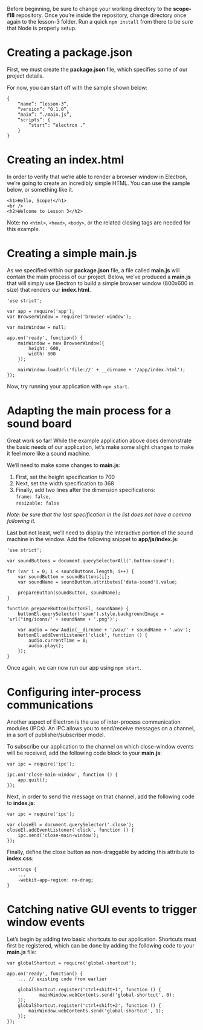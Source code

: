 Before beginning, be sure to change your working directory to the **scope-f18** repository.  Once you’re inside the repository, change directory once again to the lesson-3 folder.  Run a quick `npm install` from there to be sure that Node is properly setup.

# Creating a package.json
First, we must create the **package.json** file, which specifies some of our project details.

For now, you can start off with the sample shown below:
```
{
	“name”: “lesson-3”,
	“version”: “0.1.0”,
	“main”: “./main.js”,
	“scripts”: {
		“start”: “electron .”
	}
}
```

# Creating an index.html
In order to verify that we’re able to render a browser window in Electron, we’re going to create an incredibly simple HTML.  You can use the sample below, or something like it.
```
<h1>Hello, Scope!</h1>
<br />
<h2>Welcome to Lesson 3</h2>
```
Note: no `<html>`, `<head>`, `<body>`, or the related closing tags are needed for this example.

# Creating a simple main.js
As we specified within our **package.json** file, a file called **main.js** will contain the main process of our project.  Below, we’ve produced a **main.js** that will simply use Electron to build a simple browser window (800x600 in size) that renders our **index.html**.
```
'use strict';

var app = require('app');
var BrowserWindow = require('browser-window');

var mainWindow = null;

app.on('ready', function() {
    mainWindow = new BrowserWindow({
        height: 600,
        width: 800
    });

    mainWindow.loadUrl('file://' + __dirname + '/app/index.html');
});
```
Now, try running your application with `npm start`.

# Adapting the main process for a sound board
Great work so far!  While the example application above does demonstrate the basic needs of our application, let’s make some slight changes to make it feel more like a sound machine.

We’ll need to make some changes to **main.js**:

1. First, set the height specification to 700
2. Next, set the width specification to 368
3. Finally, add two lines after the dimension specifications:  
`frame: false,`  
`resizable: false`  

*Note: be sure that the last specification in the list does not have a comma following it.*

Last but not least, we’ll need to display the interactive portion of the sound machine in the window.  Add the following snippet to **app/js/index.js**:
```
'use strict';

var soundButtons = document.querySelectorAll('.button-sound');

for (var i = 0; i < soundButtons.length; i++) {
    var soundButton = soundButtons[i];
    var soundName = soundButton.attributes['data-sound'].value;

    prepareButton(soundButton, soundName);
}

function prepareButton(buttonEl, soundName) {
    buttonEl.querySelector('span').style.backgroundImage = 'url("img/icons/' + soundName + '.png")';

    var audio = new Audio(__dirname + '/wav/' + soundName + '.wav');
    buttonEl.addEventListener('click', function () {
        audio.currentTime = 0;
        audio.play();
    });
}
```
Once again, we can now run our app using `npm start`.

# Configuring inter-process communications
Another aspect of Electron is the use of inter-process communication modules (IPCs).  An IPC allows you to send/receive messages on a channel, in a sort of publisher/subscriber model.

To subscribe our application to the channel on which close-window events will be received, add the following code block to your **main.js**:
```
var ipc = require('ipc');

ipc.on('close-main-window', function () {
    app.quit();
});
```
Next, in order to send the message on that channel, add the following code to **index.js**:
```
var ipc = require('ipc');

var closeEl = document.querySelector('.close');
closeEl.addEventListener('click', function () {
    ipc.send('close-main-window');
});
```
Finally, define the close button as non-draggable by adding this attribute to **index.css**:
```
.settings {
    ...
    -webkit-app-region: no-drag;
}
```

# Catching native GUI events to trigger window events
Let’s begin by adding two basic shortcuts to our application.  Shortcuts must first be registered, which can be done by adding the following code to your **main.js** file:

```
var globalShortcut = require('global-shortcut');

app.on('ready', function() {
    ... // existing code from earlier

    globalShortcut.register('ctrl+shift+1', function () {
            mainWindow.webContents.send('global-shortcut', 0);
    });
    globalShortcut.register('ctrl+shift+2', function () {
        mainWindow.webContents.send('global-shortcut', 1);
    });
});
```
